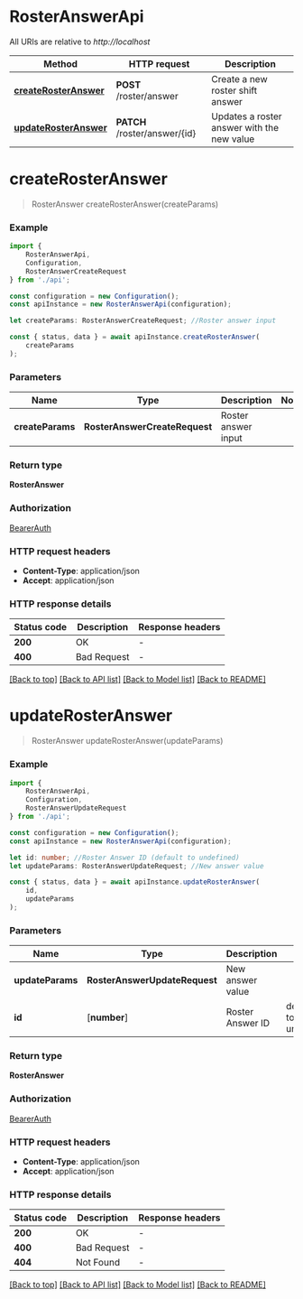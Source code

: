 # RosterAnswerApi

All URIs are relative to *http://localhost*

|Method | HTTP request | Description|
|------------- | ------------- | -------------|
|[**createRosterAnswer**](#createrosteranswer) | **POST** /roster/answer | Create a new roster shift answer|
|[**updateRosterAnswer**](#updaterosteranswer) | **PATCH** /roster/answer/{id} | Updates a roster answer with the new value|

# **createRosterAnswer**
> RosterAnswer createRosterAnswer(createParams)


### Example

```typescript
import {
    RosterAnswerApi,
    Configuration,
    RosterAnswerCreateRequest
} from './api';

const configuration = new Configuration();
const apiInstance = new RosterAnswerApi(configuration);

let createParams: RosterAnswerCreateRequest; //Roster answer input

const { status, data } = await apiInstance.createRosterAnswer(
    createParams
);
```

### Parameters

|Name | Type | Description  | Notes|
|------------- | ------------- | ------------- | -------------|
| **createParams** | **RosterAnswerCreateRequest**| Roster answer input | |


### Return type

**RosterAnswer**

### Authorization

[BearerAuth](../README.md#BearerAuth)

### HTTP request headers

 - **Content-Type**: application/json
 - **Accept**: application/json


### HTTP response details
| Status code | Description | Response headers |
|-------------|-------------|------------------|
|**200** | OK |  -  |
|**400** | Bad Request |  -  |

[[Back to top]](#) [[Back to API list]](../README.md#documentation-for-api-endpoints) [[Back to Model list]](../README.md#documentation-for-models) [[Back to README]](../README.md)

# **updateRosterAnswer**
> RosterAnswer updateRosterAnswer(updateParams)


### Example

```typescript
import {
    RosterAnswerApi,
    Configuration,
    RosterAnswerUpdateRequest
} from './api';

const configuration = new Configuration();
const apiInstance = new RosterAnswerApi(configuration);

let id: number; //Roster Answer ID (default to undefined)
let updateParams: RosterAnswerUpdateRequest; //New answer value

const { status, data } = await apiInstance.updateRosterAnswer(
    id,
    updateParams
);
```

### Parameters

|Name | Type | Description  | Notes|
|------------- | ------------- | ------------- | -------------|
| **updateParams** | **RosterAnswerUpdateRequest**| New answer value | |
| **id** | [**number**] | Roster Answer ID | defaults to undefined|


### Return type

**RosterAnswer**

### Authorization

[BearerAuth](../README.md#BearerAuth)

### HTTP request headers

 - **Content-Type**: application/json
 - **Accept**: application/json


### HTTP response details
| Status code | Description | Response headers |
|-------------|-------------|------------------|
|**200** | OK |  -  |
|**400** | Bad Request |  -  |
|**404** | Not Found |  -  |

[[Back to top]](#) [[Back to API list]](../README.md#documentation-for-api-endpoints) [[Back to Model list]](../README.md#documentation-for-models) [[Back to README]](../README.md)

